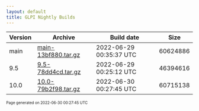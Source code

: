```yaml
---
layout: default
title: GLPI Nightly Builds
---
```


Version|Archive|Build date|Size
---|---|---|---
main|[main-13bf880.tar.gz](main-13bf880.tar.gz)|2022-06-29 00:35:37 UTC|60624886
9.5|[9.5-78dd4cd.tar.gz](9.5-78dd4cd.tar.gz)|2022-06-29 00:25:12 UTC|46394616
10.0|[10.0-79b2f98.tar.gz](10.0-79b2f98.tar.gz)|2022-06-30 00:27:45 UTC|60715138

<font size="1">Page generated on 2022-06-30 00:27:45 UTC</font>
